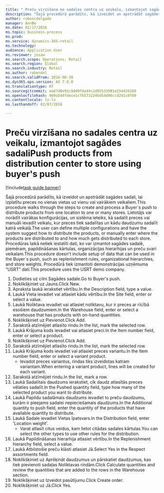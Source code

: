 ```yaml
--- 
title: " Preču virzīšana no sadales centra uz veikalu, izmantojot sagādes sadali"
description: "Šajā procedūrā parādīts, kā izveidot un apstrādāt sagādes sadali, lai izplatītu preces no vienas vietas uz vienu vai vairākiem veikaliem."
author: rubencdelgado
manager: AnnBe
ms.date: 02/17/2016
ms.topic: business-process
ms.prod: 
ms.service: dynamics-365-retail
ms.technology: 
audience: Application User
ms.reviewer: josaw
ms.search.scope: Operations, Retail
ms.search.region: Global
ms.search.industry: Retail
ms.author: rubendel
ms.search.validFrom: 2016-06-30
ms.dyn365.ops.version: AX 7.0.0
ms.translationtype: HT
ms.sourcegitcommit: ea07d8e91c94d9fdad4c2d05533981e254420188
ms.openlocfilehash: 9d9a5d4fdece1cfb573224bd54d96ccd281c0f09
ms.contentlocale: lv-lv
ms.lasthandoff: 02/07/2018

---
```

# <a name="push-products-from-distribution-center-to-store-using-buyers-push"></a><span data-ttu-id="17295-103"> Preču virzīšana no sadales centra uz veikalu, izmantojot sagādes sadali</span><span class="sxs-lookup"><span data-stu-id="17295-103">Push products from distribution center to store using buyer's push</span></span>

[!include[task guide banner](../includes/task-guide-banner.md)]

<span data-ttu-id="17295-104">Šajā procedūrā parādīts, kā izveidot un apstrādāt sagādes sadali, lai izplatītu preces no vienas vietas uz vienu vai vairākiem veikaliem.</span><span class="sxs-lookup"><span data-stu-id="17295-104">This procedure walks through the steps to create and process a Buyer´s push to distribute products from one location to one or many stores.</span></span> <span data-ttu-id="17295-105">Lietotājs var norādīt vairākas konfigurācijas, un sistēma ieteiks, kā sadalīt preces vai manuāli ievadīt veikalu, kur preces tiek sadalītas un kādu daudzumu sadalīt katrā veikalā.</span><span class="sxs-lookup"><span data-stu-id="17295-105">The user can define multiple configurations and have the system suggest how to distribute the products, or manually enter where the products are distributed to and how much gets distributed to each store.</span></span> <span data-ttu-id="17295-106">Procedūras laikā netiek iestatīti dati, ko var izmantot sagādes sadalē, piemēram, papildināšanas kārtulas, organizācijas hierarhijas un preču svari veikalam.</span><span class="sxs-lookup"><span data-stu-id="17295-106">This procedure doesn't include setup of data that can be used in the Buyer´s push, such as replenishment rules, organizational hierarchies, and store weights.</span></span> <span data-ttu-id="17295-107">Procedūrā tiek izmantoti demonstrācijas uzņēmuma “USRT” dati.</span><span class="sxs-lookup"><span data-stu-id="17295-107">This procedure uses the USRT demo company.</span></span>

1. <span data-ttu-id="17295-108">Dodieties uz cilni Sagādes sadale.</span><span class="sxs-lookup"><span data-stu-id="17295-108">Go to Buyer's push.</span></span>
2. <span data-ttu-id="17295-109">Noklikšķiniet uz Jauns.</span><span class="sxs-lookup"><span data-stu-id="17295-109">Click New.</span></span>
3. <span data-ttu-id="17295-110">Apraksta laukā ierakstiet vērtību.</span><span class="sxs-lookup"><span data-stu-id="17295-110">In the Description field, type a value.</span></span>
4. <span data-ttu-id="17295-111">Laukā Vieta ievadiet vai atlasiet kādu vērtību.</span><span class="sxs-lookup"><span data-stu-id="17295-111">In the Site field, enter or select a value.</span></span>
5. <span data-ttu-id="17295-112">Laukā Noliktava ievadiet vai atlasiet noliktavu, kur ir preces ar rīcībā esošiem daudzumiem.</span><span class="sxs-lookup"><span data-stu-id="17295-112">In the Warehouse field, enter or select a warehouse that has products with on-hand quantities.</span></span>
6. <span data-ttu-id="17295-113">Noklikšķiniet uz Pievienot.</span><span class="sxs-lookup"><span data-stu-id="17295-113">Click Add.</span></span>
7. <span data-ttu-id="17295-114">Sarakstā atzīmējiet atlasīto rindu.</span><span class="sxs-lookup"><span data-stu-id="17295-114">In the list, mark the selected row.</span></span>
8. <span data-ttu-id="17295-115">Laukā Krājuma kods ievadiet vai atlasiet preci.</span><span class="sxs-lookup"><span data-stu-id="17295-115">In the Item number field, enter or select a product.</span></span>
9. <span data-ttu-id="17295-116">Noklikšķiniet uz Pievienot.</span><span class="sxs-lookup"><span data-stu-id="17295-116">Click Add.</span></span>
10. <span data-ttu-id="17295-117">Sarakstā atzīmējiet atlasīto rindu.</span><span class="sxs-lookup"><span data-stu-id="17295-117">In the list, mark the selected row.</span></span>
11. <span data-ttu-id="17295-118">Laukā Krājuma kods ievadiet vai atlasiet preces variantu.</span><span class="sxs-lookup"><span data-stu-id="17295-118">In the Item number field, enter or select a variant product.</span></span>
    * <span data-ttu-id="17295-119">Ievadot preces variantus, rindas tiks izveidotas katram variantam.</span><span class="sxs-lookup"><span data-stu-id="17295-119">When entering a variant product, lines will be created for each variant.</span></span>  
12. <span data-ttu-id="17295-120">Sarakstā atzīmējiet rindu.</span><span class="sxs-lookup"><span data-stu-id="17295-120">In the list, mark a row.</span></span>
13. <span data-ttu-id="17295-121">Laukā Sadalītais daudzums ierakstiet, cik daudz atlasītās preces vēlaties sadalīt.</span><span class="sxs-lookup"><span data-stu-id="17295-121">In the Pushed quantity field, type how many of the selected product you want to distribute.</span></span>
14. <span data-ttu-id="17295-122">Laukā Papildu sadalāmais daudzums ievadiet to preču daudzumu, kurām ir pieejams sadalei nepieciešamais daudzums.</span><span class="sxs-lookup"><span data-stu-id="17295-122">In the Additional quantity to push field, enter the quantity of the products that have available quantity to distribute.</span></span>
15. <span data-ttu-id="17295-123">Laukā Sadale ievadiet Vietas īpatsvars.</span><span class="sxs-lookup"><span data-stu-id="17295-123">In the Distribution field, enter 'Location weight'.</span></span>
    * <span data-ttu-id="17295-124">Varat atlasīt citus veidus, kam lietot citādas sadales kārtulas.</span><span class="sxs-lookup"><span data-stu-id="17295-124">You can select the other types to use other rules for the distribution.</span></span>  
16. <span data-ttu-id="17295-125">Laukā Papildināšanas hierarhija atlasiet vērtību.</span><span class="sxs-lookup"><span data-stu-id="17295-125">In the Replenishment hierarchy field, select a value.</span></span>
17. <span data-ttu-id="17295-126">Laukā Atbilstošie preču klāsti atlasiet Jā.</span><span class="sxs-lookup"><span data-stu-id="17295-126">Select Yes in the Respect assortments field.</span></span>
18. <span data-ttu-id="17295-127">Noklikšķiniet uz Aprēķināt daudzumus un pārskatiet daudzumus, kas tiek pievienoti sadaļas Noliktavas rindām.</span><span class="sxs-lookup"><span data-stu-id="17295-127">Click Calculate quantities and review the quantities that are added to the rows in the Warehouse section.</span></span>
19. <span data-ttu-id="17295-128">Noklikšķiniet uz Izveidot pasūtījumu.</span><span class="sxs-lookup"><span data-stu-id="17295-128">Click Create order.</span></span>
20. <span data-ttu-id="17295-129">Noklikšķiniet uz Jā.</span><span class="sxs-lookup"><span data-stu-id="17295-129">Click Yes.</span></span>


